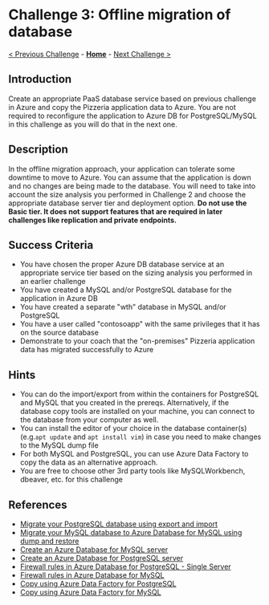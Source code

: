 # Challenge 3: Offline migration of database

[< Previous Challenge](./02-size-analysis.md) - **[Home](../README.md)** - [Next Challenge >](./04-offline-cutover-validation.md)

## Introduction

Create an appropriate PaaS database service based on previous challenge in Azure and copy the Pizzeria application data to Azure. 
You are not required to reconfigure the application to Azure DB for PostgreSQL/MySQL in this challenge as you will do that in the next one. 

## Description

In the offline migration approach, your application can tolerate some downtime to move to Azure. You can assume that the application is down and no changes are being made to the database. You will need to take into account the size analysis you performed in Challenge 2 and choose the appropriate database server tier and deployment option. **Do not use the Basic tier. It does not support features that are required in later challenges like replication and private endpoints.**

## Success Criteria

* You have chosen the proper Azure DB database service at an appropriate service tier based on the sizing analysis you performed in an earlier challenge
* You have created a MySQL and/or PostgreSQL database for the application in Azure DB
* You have created a separate "wth" database in MySQL and/or PostgreSQL
* You have a user called "contosoapp" with the same privileges that it has on the source database
* Demonstrate to your coach that the "on-premises" Pizzeria application data has migrated successfully to Azure

## Hints

* You can do the import/export from within the containers for PostgreSQL and MySQL that you created in the prereqs. Alternatively, if the database copy tools are installed on your machine, you can connect to the database from your computer as well. 
* You can install the editor of your choice in the database container(s) (e.g.`apt update` and `apt install vim`) in case you need to make changes to the MySQL dump file
* For both MySQL and PostgreSQL, you can use Azure Data Factory to copy the data as an alternative approach. 
* You are free to choose other 3rd party tools like MySQLWorkbench, dbeaver, etc. for this challenge

## References
* [Migrate your PostgreSQL database using export and import](https://docs.microsoft.com/en-us/azure/postgresql/howto-migrate-using-export-and-import)
* [Migrate your MySQL database to Azure Database for MySQL using dump and restore](https://docs.microsoft.com/en-us/azure/mysql/concepts-migrate-dump-restore)
* [Create an Azure Database for MySQL server](https://docs.microsoft.com/en-us/azure/mysql/quickstart-create-mysql-server-database-using-azure-portal)
* [Create an Azure Database for PostgreSQL server](https://docs.microsoft.com/en-us/azure/postgresql/quickstart-create-server-database-portal)
* [Firewall rules in Azure Database for PostgreSQL - Single Server](https://docs.microsoft.com/en-us/azure/postgresql/concepts-firewall-rules)
* [Firewall rules in Azure Database for MySQL](https://docs.microsoft.com/en-us/azure/mysql/concepts-firewall-rules)
* [Copy using Azure Data Factory for PostgreSQL](https://docs.microsoft.com/en-us/azure/data-factory/connector-azure-database-for-postgresql)
* [Copy using Azure Data Factory for MySQL](https://docs.microsoft.com/en-us/azure/data-factory/connector-azure-database-for-mysql)
 

